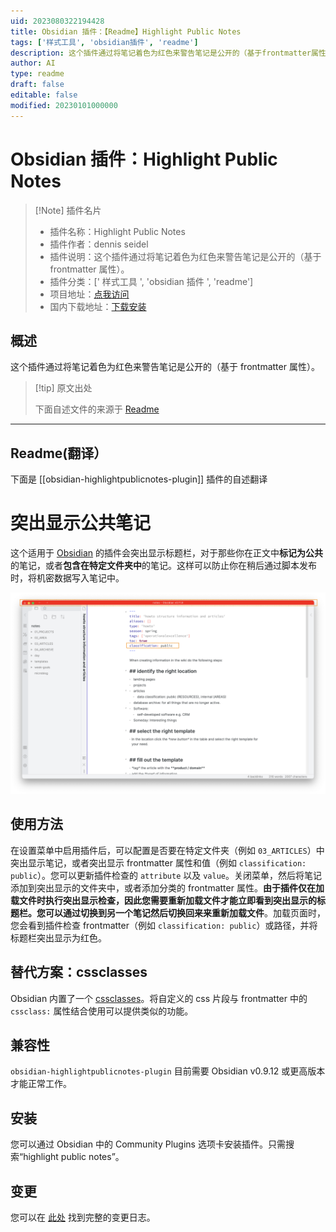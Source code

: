 ```yaml
---
uid: 2023080322194428
title: Obsidian 插件：【Readme】Highlight Public Notes
tags: ['样式工具', 'obsidian插件', 'readme']
description: 这个插件通过将笔记着色为红色来警告笔记是公开的（基于frontmatter属性）。
author: AI
type: readme
draft: false
editable: false
modified: 20230101000000
---
```


# Obsidian 插件：Highlight Public Notes

> [!Note] 插件名片
> - 插件名称：Highlight Public Notes
> - 插件作者：dennis seidel
> - 插件说明：这个插件通过将笔记着色为红色来警告笔记是公开的（基于 frontmatter 属性）。
> - 插件分类：[' 样式工具 ', 'obsidian 插件 ', 'readme']
> - 项目地址：[点我访问](https://github.com/dennisseidel/highlightpublicnotes-obsidian-plugin)
> - 国内下载地址：[下载安装](https://pkmer.cn/products/plugin/pluginMarket/?obsidian-highlightpublicnotes-plugin)

## 概述

这个插件通过将笔记着色为红色来警告笔记是公开的（基于 frontmatter 属性）。

> [!tip] 原文出处
>
>下面自述文件的来源于 [Readme](https://ghproxy.net/https://raw.githubusercontent.com/dennisseidel/highlightpublicnotes-obsidian-plugin/master/README.md)
>

---

## Readme(翻译）

下面是 [[obsidian-highlightpublicnotes-plugin]] 插件的自述翻译

# 突出显示公共笔记

这个适用于 [Obsidian](https://obsidian.md/) 的插件会突出显示标题栏，对于那些你在正文中**标记为公共**的笔记，或者**包含在特定文件夹中**的笔记。这样可以防止你在稍后通过脚本发布时，将机密数据写入笔记中。

![screenshot-full](https://raw.githubusercontent.com/dennisseidel/highlightpublicnotes-obsidian-plugin/master/images/example-highlightpublicnotes.png)

## 使用方法

在设置菜单中启用插件后，可以配置是否要在特定文件夹（例如 `03_ARTICLES`）中突出显示笔记，或者突出显示 frontmatter 属性和值（例如 `classification: public`）。您可以更新插件检查的 `attribute` 以及 `value`。关闭菜单，然后将笔记添加到突出显示的文件夹中，或者添加分类的 frontmatter 属性。**由于插件仅在加载文件时执行突出显示检查，因此您需要重新加载文件才能立即看到突出显示的标题栏。您可以通过切换到另一个笔记然后切换回来来重新加载文件**。加载页面时，您会看到插件检查 frontmatter（例如 `classification: public`）或路径，并将标题栏突出显示为红色。

## 替代方案：cssclasses

Obsidian 内置了一个 [cssclasses](https://forum.obsidian.md/t/apply-custom-css-to-certain-pages/15361)。将自定义的 css 片段与 frontmatter 中的 `cssclass:` 属性结合使用可以提供类似的功能。

## 兼容性

`obsidian-highlightpublicnotes-plugin` 目前需要 Obsidian v0.9.12 或更高版本才能正常工作。

## 安装

您可以通过 Obsidian 中的 Community Plugins 选项卡安装插件。只需搜索“highlight public notes”。

## 变更

您可以在 [此处](https://github.com/dennisseidel/highlightpublicnotes-obsidian-plugin/blob/master/CHANGELOG.md) 找到完整的变更日志。
